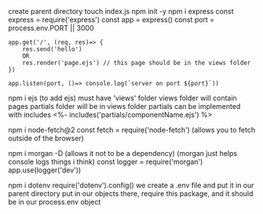 create parent directory
touch index.js
npm init -y
npm i express
    const express = require('express')
    const app = express()
    const port = process.env.PORT || 3000

    app.get('/', (req, res)=> {
        res.send('hello')
        OR
        res.render('page.ejs') // this page should be in the views folder
    })

    app.listen(port, ()=> console.log(`server on port ${port}`))
npm i ejs (to add ejs)
must have 'views' folder
    views folder will contain pages
partials folder will be in views folder
partials can be implemented with includes
    <%- includes('partials/componentName.ejs') %>

npm i node-fetch@2
    const fetch = require('node-fetch')
(allows you to fetch outside of the browser)

npm i morgan -D
(allows it not to be a dependency) (morgan just helps console logs things i think)
    const logger = require('morgan')
    app.use(logger('dev'))

npm i dotenv
    require('dotenv').config()
we create a .env file and put it in our parent directory
put in our objects there, require this package, and it should be in our process.env object